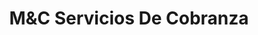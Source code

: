 ---
title: "M&C Servicios De Cobranza"
url: /san-lorenzo/mundc-servicios-de-cobranza/
shop: general
---